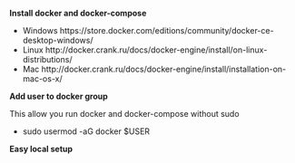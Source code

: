 <strong>Install docker and docker-compose</strong>
<ul>
<li>Windows https://store.docker.com/editions/community/docker-ce-desktop-windows/</li>
<li>Linux http://docker.crank.ru/docs/docker-engine/install/on-linux-distributions/</li>
<li>Mac http://docker.crank.ru/docs/docker-engine/install/installation-on-mac-os-x/</li>
</ul>
<strong>Add user to docker group</strong>

This allow you run docker and docker-compose without sudo

<ul>
<li>sudo usermod -aG docker $USER</li>
</ul>

<strong>Easy local setup</strong>
